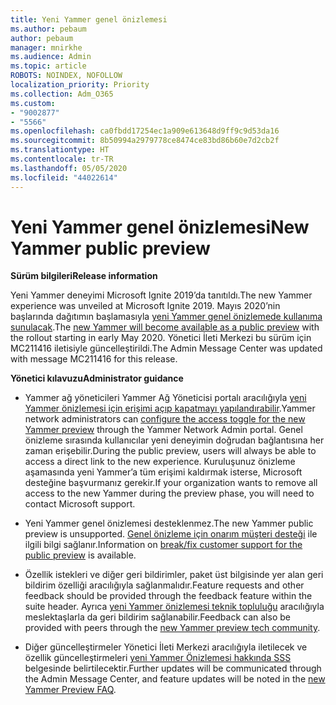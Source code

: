 ```yaml
---
title: Yeni Yammer genel önizlemesi
ms.author: pebaum
author: pebaum
manager: mnirkhe
ms.audience: Admin
ms.topic: article
ROBOTS: NOINDEX, NOFOLLOW
localization_priority: Priority
ms.collection: Adm_O365
ms.custom:
- "9002877"
- "5566"
ms.openlocfilehash: ca0fbdd17254ec1a909e613648d9ff9c9d53da16
ms.sourcegitcommit: 8b50994a2979778ce8474ce83bd86b60e7d2cb2f
ms.translationtype: HT
ms.contentlocale: tr-TR
ms.lasthandoff: 05/05/2020
ms.locfileid: "44022614"
---
```

# <a name="new-yammer-public-preview"></a><span data-ttu-id="e1308-102">Yeni Yammer genel önizlemesi</span><span class="sxs-lookup"><span data-stu-id="e1308-102">New Yammer public preview</span></span>

<span data-ttu-id="e1308-103">**Sürüm bilgileri**</span><span class="sxs-lookup"><span data-stu-id="e1308-103">**Release information**</span></span>

<span data-ttu-id="e1308-104">Yeni Yammer deneyimi Microsoft Ignite 2019’da tanıtıldı.</span><span class="sxs-lookup"><span data-stu-id="e1308-104">The new Yammer experience was unveiled at Microsoft Ignite 2019.</span></span> <span data-ttu-id="e1308-105">Mayıs 2020’nin başlarında dağıtımın başlamasıyla [yeni Yammer genel önizlemede kullanıma sunulacak](https://docs.microsoft.com/yammer/get-started-with-yammer/newyammer-faq).</span><span class="sxs-lookup"><span data-stu-id="e1308-105">The [new Yammer will become available as a public preview](https://docs.microsoft.com/yammer/get-started-with-yammer/newyammer-faq) with the rollout starting in early May 2020.</span></span> <span data-ttu-id="e1308-106">Yönetici İleti Merkezi bu sürüm için MC211416 iletisiyle güncelleştirildi.</span><span class="sxs-lookup"><span data-stu-id="e1308-106">The Admin Message Center was updated with message MC211416 for this release.</span></span>

<span data-ttu-id="e1308-107">**Yönetici kılavuzu**</span><span class="sxs-lookup"><span data-stu-id="e1308-107">**Administrator guidance**</span></span>

- <span data-ttu-id="e1308-108">Yammer ağ yöneticileri Yammer Ağ Yöneticisi portalı aracılığıyla [yeni Yammer önizlemesi için erişimi açıp kapatmayı yapılandırabilir](https://docs.microsoft.com/yammer/get-started-with-yammer/administrative-settings-opt-in-newyammer).</span><span class="sxs-lookup"><span data-stu-id="e1308-108">Yammer network administrators can [configure the access toggle for the new Yammer preview](https://docs.microsoft.com/yammer/get-started-with-yammer/administrative-settings-opt-in-newyammer) through the Yammer Network Admin portal.</span></span> <span data-ttu-id="e1308-109">Genel önizleme sırasında kullanıcılar yeni deneyimin doğrudan bağlantısına her zaman erişebilir.</span><span class="sxs-lookup"><span data-stu-id="e1308-109">During the public preview, users will always be able to access a direct link to the new experience.</span></span> <span data-ttu-id="e1308-110">Kuruluşunuz önizleme aşamasında yeni Yammer’a tüm erişimi kaldırmak isterse, Microsoft desteğine başvurmanız gerekir.</span><span class="sxs-lookup"><span data-stu-id="e1308-110">If your organization wants to remove all access to the new Yammer during the preview phase, you will need to contact Microsoft support.</span></span>

- <span data-ttu-id="e1308-111">Yeni Yammer genel önizlemesi desteklenmez.</span><span class="sxs-lookup"><span data-stu-id="e1308-111">The new Yammer public preview is unsupported.</span></span> <span data-ttu-id="e1308-112">[Genel önizleme için onarım müşteri desteği](https://docs.microsoft.com/yammer/get-started-with-yammer/newyammer-faq#yammer-preview-customer-support) ile ilgili bilgi sağlanır.</span><span class="sxs-lookup"><span data-stu-id="e1308-112">Information on [break/fix customer support for the public preview](https://docs.microsoft.com/yammer/get-started-with-yammer/newyammer-faq#yammer-preview-customer-support) is available.</span></span>

- <span data-ttu-id="e1308-113">Özellik istekleri ve diğer geri bildirimler, paket üst bilgisinde yer alan geri bildirim özelliği aracılığıyla sağlanmalıdır.</span><span class="sxs-lookup"><span data-stu-id="e1308-113">Feature requests and other feedback should be provided through the feedback feature within the suite header.</span></span> <span data-ttu-id="e1308-114">Ayrıca [yeni Yammer önizlemesi teknik topluluğu](https://techcommunity.microsoft.com/t5/new-yammer-preview/bd-p/NewYammerPreview) aracılığıyla meslektaşlarla da geri bildirim sağlanabilir.</span><span class="sxs-lookup"><span data-stu-id="e1308-114">Feedback can also be provided with peers through the [new Yammer preview tech community](https://techcommunity.microsoft.com/t5/new-yammer-preview/bd-p/NewYammerPreview).</span></span>

- <span data-ttu-id="e1308-115">Diğer güncelleştirmeler Yönetici İleti Merkezi aracılığıyla iletilecek ve özellik güncelleştirmeleri [yeni Yammer Önizlemesi hakkında SSS](https://docs.microsoft.com/yammer/get-started-with-yammer/newyammer-faq) belgesinde belirtilecektir.</span><span class="sxs-lookup"><span data-stu-id="e1308-115">Further updates will be communicated through the Admin Message Center, and feature updates will be noted in the [new Yammer Preview FAQ](https://docs.microsoft.com/yammer/get-started-with-yammer/newyammer-faq).</span></span>
